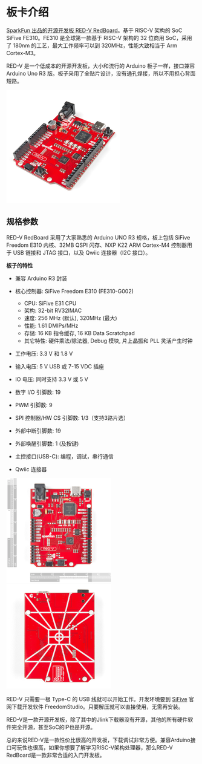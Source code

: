 # 板卡介绍



[SparkFun 出品的开源开发板 RED-V RedBoard](https://www.sparkfun.com/products/15594)。基于 RISC-V 架构的 SoC SiFive FE310。FE310 是全球第一款基于 RISC-V 架构的 32 位商用 SoC，采用了 180nm 的工艺，最大工作频率可以到 320MHz，性能大致相当于 Arm Cortex-M3。

RED-V 是一个低成本的开源开发板，大小和流行的 Arduino 板子一样，接口兼容 Arduino Uno R3 版。板子采用了全贴片设计，没有通孔焊接，所以不用担心背面短路。

<img src="./images/RED-V_entity.jpg" style="zoom:50%;" />

## 规格参数

RED-V RedBoard 采用了大家熟悉的 Arduino UNO R3 规格，板上包括 SiFive Freedom E310 内核、32MB QSPI 闪存、NXP K22 ARM Cortex-M4 控制器用于 USB 链接和 JTAG 接口，以及 Qwiic 连接器（I2C 接口）。

**板子的特性**

- 兼容 Arduino R3 封装
- 核心控制器: SiFive Freedom E310 (FE310-G002)
    - CPU: SiFive E31 CPU
    - 架构: 32-bit RV32IMAC
    - 速度: 256 MHz (默认), 320MHz (最大)
    - 性能: 1.61 DMIPs/MHz
    - 存储: 16 KB 指令缓存, 16 KB Data Scratchpad
    - 其它特性: 硬件乘法/除法器, Debug 模块, 片上晶振和 PLL 灵活产生时钟

- 工作电压: 3.3 V 和 1.8 V
- 输入电压: 5 V USB 或 7-15 VDC 插座
- IO 电压: 同时支持 3.3 V 或 5 V
- 数字 I/O 引脚数: 19
- PWM 引脚数: 9
- SPI 控制器/HW CS 引脚数: 1/3（支持3路片选）
- 外部中断引脚数: 19
- 外部唤醒引脚数: 1 (及按键)
- 主控接口(USB-C): 编程，调试，串行通信
- Qwiic 连接器



<img src="./images/RED-V_entity_positive.png" style="zoom:50%;" />

<img src="./images/RED-V_entity_negative.png" style="zoom:50%;" />

RED-V 只需要一根 Type-C 的 USB 线就可以开始工作。开发环境要到 [SiFive](https://www.sifive.com/) 官网下载开发软件 FreedomStudio。只要解压就可以直接使用，无需再安装。

RED-V是一款开源开发板，除了其中的Jlink下载器没有开源，其他的所有硬件软件完全开源，甚至SoC的IP也是开源。

总的来说RED-V是一款性价比很高的开发板，下载调试非常方便。兼容Arduino接口可玩性也很高，如果你想要了解学习RISC-V架构处理器，那么RED-V RedBoard是一款非常合适的入门开发板。